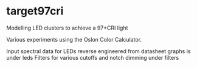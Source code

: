 # target97cri
Modelling LED clusters to achieve a 97+CRI light

Various experiments using the Oslon Color Calculator.

Input spectral data for LEDs reverse engineered from datasheet graphs is under leds
Filters for various cutoffs and notch dimming under filters
